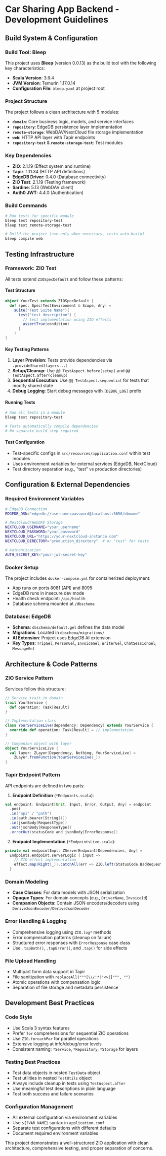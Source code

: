 # Car Sharing App Backend - Development Guidelines

## Build System & Configuration

### Build Tool: Bleep
This project uses **Bleep** (version 0.0.13) as the build tool with the following key characteristics:
- **Scala Version**: 3.6.4
- **JVM Version**: Temurin 1.17.0.14
- **Configuration File**: `bleep.yaml` at project root

### Project Structure
The project follows a clean architecture with 5 modules:
- **`domain`**: Core business logic, models, and service interfaces
- **`repository`**: EdgeDB persistence layer implementation  
- **`remote-storage`**: WebDAV/NextCloud file storage implementation
- **`web`**: HTTP API layer with Tapir endpoints
- **`repository-test`** & **`remote-storage-test`**: Test modules

### Key Dependencies
- **ZIO**: 2.1.19 (Effect system and runtime)
- **Tapir**: 1.11.34 (HTTP API definitions)
- **EdgeDB Driver**: 0.4.0 (Database connectivity)
- **ZIO Test**: 2.1.19 (Testing framework)
- **Sardine**: 5.13 (WebDAV client)
- **Auth0 JWT**: 4.4.0 (Authentication)

### Build Commands
```bash
# Run tests for specific module
bleep test repository-test
bleep test remote-storage-test

# Build the project (use only when necessary, tests auto-build)
bleep compile web
```

## Testing Infrastructure

### Framework: ZIO Test
All tests extend `ZIOSpecDefault` and follow these patterns:

#### Test Structure
```scala
object YourTest extends ZIOSpecDefault {
  def spec: Spec[TestEnvironment & Scope, Any] = 
    suite("Test Suite Name")(
      test("test description") {
        // test implementation using ZIO effects
        assertTrue(condition)
      }
    )
}
```

#### Key Testing Patterns
1. **Layer Provision**: Tests provide dependencies via `.provideShared(layers...)`
2. **Setup/Cleanup**: Use `@@ TestAspect.before(setup)` and `@@ TestAspect.after(cleanup)`
3. **Sequential Execution**: Use `@@ TestAspect.sequential` for tests that modify shared state
4. **Debug Logging**: Start debug messages with `[DEBUG_LOG]` prefix

#### Running Tests
```bash
# Run all tests in a module
bleep test repository-test

# Tests automatically compile dependencies
# No separate build step required
```

#### Test Configuration
- Test-specific configs in `src/resources/application.conf` within test modules
- Uses environment variables for external services (EdgeDB, NextCloud)
- Test directory separation (e.g., "test" vs production directories)

## Configuration & External Dependencies

### Required Environment Variables
```bash
# EdgeDB Connection
EDGEDB_DSN="edgedb://username:password@localhost:5656/dbname"

# NextCloud/WebDAV Storage
NEXTCLOUD_USERNAME="your_username"
NEXTCLOUD_PASSWORD="your_password" 
NEXTCLOUD_URL="https://your-nextcloud-instance.com"
NEXTCLOUD_DIRECTORY="production_directory"  # or "test" for tests

# Authentication
AUTH_SECRET_KEY="your-jwt-secret-key"
```

### Docker Setup
The project includes `docker-compose.yml` for containerized deployment:
- App runs on ports 8081 (API) and 8095
- EdgeDB runs in insecure dev mode
- Health check endpoint: `/api/health`
- Database schema mounted at `/dbschema`

### Database: EdgeDB
- **Schema**: `dbschema/default.gel` defines the data model
- **Migrations**: Located in `dbschema/migrations/`
- **AI Extension**: Project uses EdgeDB AI extension
- **Key Types**: `TripGel`, `PersonGel`, `InvoiceGel`, `WriterGel`, `ChatSessionGel`, `MessageGel`

## Architecture & Code Patterns

### ZIO Service Pattern
Services follow this structure:
```scala
// Service trait in domain
trait YourService {
  def operation: Task[Result]
}

// Implementation class
class YourServiceLive(dependency: Dependency) extends YourService {
  override def operation: Task[Result] = // implementation
}

// Companion object with layer
object YourServiceLive {
  val layer: ZLayer[Dependency, Nothing, YourServiceLive] =
    ZLayer.fromFunction(YourServiceLive(_))
}
```

### Tapir Endpoint Pattern
API endpoints are defined in two parts:
1. **Endpoint Definition** (`*Endpoints.scala`):
```scala
val endpoint: Endpoint[Unit, Input, Error, Output, Any] = endpoint
  .post
  .in("api" / "path")
  .in(auth.bearer[String]())
  .in(jsonBody[RequestType])
  .out(jsonBody[ResponseType])
  .errorOut(statusCode and jsonBody[ErrorResponse])
```

2. **Endpoint Implementation** (`*EndpointsLive.scala`):
```scala
private val endpointImpl: ZServerEndpoint[Dependencies, Any] =
  Endpoints.endpoint.serverLogic { input =>
    // ZIO effect implementation
    effect.map(Right(_)).catchAll(err => ZIO.left(StatusCode.BadRequest, ErrorResponse(err.getMessage)))
  }
```

### Domain Modeling
- **Case Classes**: For data models with JSON serialization
- **Opaque Types**: For domain concepts (e.g., `DriverName`, `InvoiceId`)
- **Companion Objects**: Contain JSON encoders/decoders using `DeriveJsonEncoder/DeriveJsonDecoder`

### Error Handling & Logging
- Comprehensive logging using `ZIO.log*` methods
- Error compensation patterns (cleanup on failure)
- Structured error responses with `ErrorResponse` case class
- Use `.tapBoth()`, `.tapError()`, and `.tap()` for side effects

### File Upload Handling
- Multipart form data support in Tapir
- File sanitization with `replaceAll("""[\\/:*?"<>|]""", "")`
- Atomic operations with compensation logic
- Separation of file storage and metadata persistence

## Development Best Practices

### Code Style
- Use Scala 3 syntax features
- Prefer `for` comprehensions for sequential ZIO operations
- Use `ZIO.foreachPar` for parallel operations
- Extensive logging at info/debug/error levels
- Consistent naming: `*Service`, `*Repository`, `*Storage` for layers

### Testing Best Practices
- Test data objects in nested `TestData` object
- Test utilities in nested `TestUtils` object  
- Always include cleanup in tests using `TestAspect.after`
- Use meaningful test descriptions in plain language
- Test both success and failure scenarios

### Configuration Management
- All external configuration via environment variables
- Use `${?VAR_NAME}` syntax in `application.conf`
- Separate test configurations with different defaults
- Document required environment variables

This project demonstrates a well-structured ZIO application with clean architecture, comprehensive testing, and proper separation of concerns.